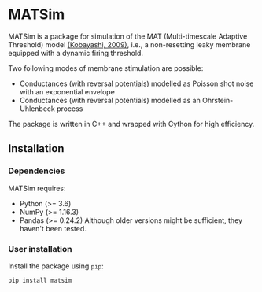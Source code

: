 # MATSim

MATSim is a package for simulation of the MAT (Multi-timescale Adaptive Threshold) model [(Kobayashi, 2009)][mat link], i.e., a non-resetting leaky membrane equipped with a dynamic firing threshold.

Two following modes of membrane stimulation are possible:
* Conductances (with reversal potentials) modelled as Poisson shot noise with an exponential envelope
* Conductances (with reversal potentials) modelled as an Ohrstein-Uhlenbeck process

The package is written in C++ and wrapped with Cython for high efficiency.

## Installation

### Dependencies

MATSim requires:
* Python (>= 3.6)
* NumPy (>= 1.16.3)
* Pandas (>= 0.24.2)
Although older versions might be sufficient, they haven't been tested.

### User installation
Install the package using `pip`:
```
pip install matsim
```

[mat link]: https://www.ncbi.nlm.nih.gov/pmc/articles/PMC2722979/